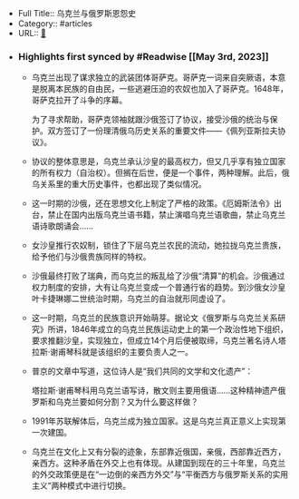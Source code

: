 - Full Title:: 乌克兰与俄罗斯恩怨史
- Category:: #articles
- URL:: [🔗](https://m.thepaper.cn/newsDetail_forward_16832754)
- ### Highlights first synced by #Readwise [[May 3rd, 2023]]
    - 乌克兰出现了谋求独立的武装团体哥萨克。哥萨克一词来自突厥语，本意是脱离本民族的自由民，一些逃避压迫的农奴也加入了哥萨克。1648年，哥萨克拉开了斗争的序幕。
      
      为了寻求帮助，哥萨克领袖就跟沙俄签订了协议，接受沙俄的统治与保护。双方签订了一份理清俄乌历史关系的重要文件——《佩列亚斯拉夫协议》。
    - 协议的整体意思是，乌克兰承认沙皇的最高权力，但又几乎享有独立国家的所有权力（自治权）。但搁在后世，便是一个事件，两种理解。此后，俄乌关系里的重大历史事件，也都出现了类似情况。
    - 这一时期的沙俄，还在思想文化上制定了严格的政策。《厄姆斯法令》出台，禁止在国内出版乌克兰语书籍，禁止演唱乌克兰语歌曲，禁止乌克兰语诗歌朗诵会……
    - 女沙皇推行农奴制，锁住了下层乌克兰农民的流动，她拉拢乌克兰贵族，给予他们与沙俄贵族同样的特权。
    - 沙俄最终打败了瑞典，而乌克兰的叛乱给了沙俄“清算”的机会。沙俄通过权力制度的安排，大有让乌克兰变成一个普通行省的趋势。到沙俄女沙皇叶卡捷琳娜二世统治时期，乌克兰的自治就形同虚设了。
    - 这一时期，乌克兰的民族意识开始萌芽。据论文《俄罗斯与乌克兰关系研究》所讲，1846年成立的乌克兰民族运动史上的第一个政治性地下组织，要求推翻沙皇，实现独立，但成立14个月后便被取缔，乌克兰著名诗人塔拉斯·谢甫琴科就是该组织的主要负责人之一。
    - 普京的文章中写道，这位诗人是“我们共同的文学和文化遗产”：
      
      塔拉斯·谢甫琴科用乌克兰语写诗，散文则主要用俄语……这种精神遗产俄罗斯和乌克兰要如何分割？又为什么要这样做？
    - 1991年苏联解体后，乌克兰成为独立国家。这是乌克兰真正意义上实现第一次建国。
    - 乌克兰在文化上又有分裂的迹象，东部靠近俄国，亲俄，西部靠近西方，亲西方。这种矛盾在外交上也有体现。从建国到现在的三十年里，乌克兰的外交政策便是在“一边倒的亲西方外交”与“平衡西方与俄罗斯关系的实用主义”两种模式中进行切换。
